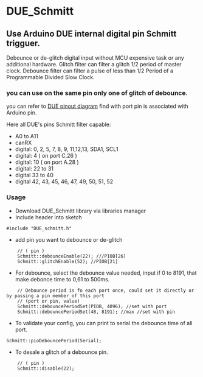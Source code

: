 # DUE_Schmitt
## Use Arduino DUE internal digital pin Schmitt trigguer.

Debounce or de-glitch digital input without MCU expensive task or any additional hardware.
Glitch filter can filter a glitch 1/2 period of master clock.
Debounce filter can filter a pulse of less than 1/2 Period of a Programmable Divided Slow Clock.

### you can use on the same pin only one of glitch of debounce.

you can refer to [DUE pinout diagram](https://www.google.com/url?sa=i&url=https%3A%2F%2Fforum.arduino.cc%2Findex.php%3Ftopic%3D132130.0&psig=AOvVaw0nAT_-t24MMGK0QLDtgdW-&ust=1581963649054000&source=images&cd=vfe&ved=0CAIQjRxqFwoTCOjto_zX1ucCFQAAAAAdAAAAABAD)  find with port pin is associated with Arduino pin.

Here all DUE's pins Schmitt filter capable:
- A0 to A11
- canRX
- digital: 0, 2, 5, 7, 8, 9, 11,12,13, SDA1, SCL1
- digital: 4 ( on port C.26 )
- digital: 10 ( on port A.28 )
- digital: 22 to 31
-  digital 33 to 40
- digital 42, 43, 45, 46, 47, 49, 50, 51, 52

### Usage

- Download DUE_Schmitt library via libraries manager
- Include header into sketch
````
#include "DUE_schmitt.h"
````

- add pin you want to debounce or de-glitch
````
	// ( pin )
	Schmitt::debounceEnable(22); ///PIOB[26]
	Schmitt::glitchEnable(52); //PIOB[21]
````

- For debounce, select the debounce value needed, input if 0 to 8191, that make debonce time to 0,61 to 500ms.
````
	// Debounce period is fo each port once, could set it directly or by passing a pin member of this port
	// (port or pin, value)
	Schmitt::debouncePeriodSet(PIOB, 4096); //set with port
	Schmitt::debouncePeriodSet(48, 8191); //max //set with pin
````

- To validate your config, you can print to serial the debounce time of all port.
````
Schmitt::pioDebouncePeriod(Serial);
````

- To desale a glitch of a debounce pin.
````
	// ( pin )
	Schmitt::disable(22);
````